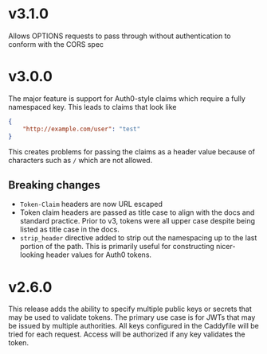 # v3.1.0

Allows OPTIONS requests to pass through without authentication to conform with the CORS spec 

# v3.0.0

The major feature is support for Auth0-style claims which require a fully namespaced key.  This leads to claims that look like

```json
{
    "http://example.com/user": "test"
}
```

This creates problems for passing the claims as a header value because of characters such as `/` which are not allowed.

## Breaking changes

* `Token-Claim` headers are now URL escaped
* Token claim headers are passed as title case to align with the docs and standard practice.  Prior to v3, tokens were all upper case despite being listed as title case in the docs.
* `strip_header` directive added to strip out the namespacing up to the last portion of the path.  This is primarily useful for constructing nicer-looking header values for Auth0 tokens.

# v2.6.0

This release adds the ability to specify multiple public keys or secrets that may be used to validate tokens.  The primary use case is for JWTs that may be issued by multiple authorities.  All keys configured in the Caddyfile will be tried for each request.  Access will be authorized if any key validates the token.
